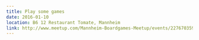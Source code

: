 ```yaml
---
title: Play some games
date: 2016-01-10
location: B6 12 Restaurant Tomate, Mannheim
link: http://www.meetup.com/Mannheim-Boardgames-Meetup/events/227670359/
---
```

